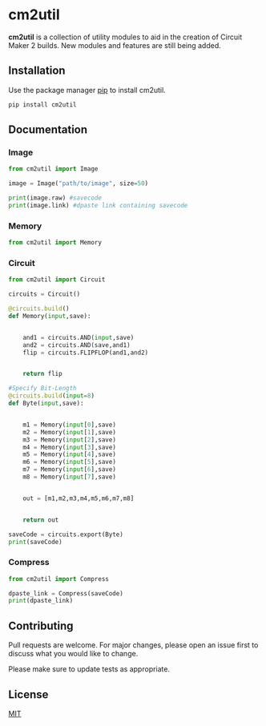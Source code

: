 # cm2util

**cm2util** is a collection of utility modules to aid in the creation of Circuit Maker 2 builds. New modules and features are still being added.

## Installation

Use the package manager [pip](https://pip.pypa.io/en/stable/) to install cm2util.

```bash
pip install cm2util
```

## Documentation

### Image

```python
from cm2util import Image

image = Image("path/to/image", size=50)

print(image.raw) #savecode
print(image.link) #dpaste link containing savecode
```

### Memory

```python
from cm2util import Memory
```

### Circuit

```python
from cm2util import Circuit

circuits = Circuit()

@circuits.build()
def Memory(input,save):


    and1 = circuits.AND(input,save)
    and2 = circuits.AND(save,and1)
    flip = circuits.FLIPFLOP(and1,and2)


    return flip

#Specify Bit-Length
@circuits.build(input=8)
def Byte(input,save):


    m1 = Memory(input[0],save)
    m2 = Memory(input[1],save)
    m3 = Memory(input[2],save)
    m4 = Memory(input[3],save)
    m5 = Memory(input[4],save)
    m6 = Memory(input[5],save)
    m7 = Memory(input[6],save)
    m8 = Memory(input[7],save)


    out = [m1,m2,m3,m4,m5,m6,m7,m8]


    return out

saveCode = circuits.export(Byte)
print(saveCode)
```

### Compress

```python
from cm2util import Compress

dpaste_link = Compress(saveCode)
print(dpaste_link)
```

## Contributing

Pull requests are welcome. For major changes, please open an issue first
to discuss what you would like to change.

Please make sure to update tests as appropriate.

## License

[MIT](https://choosealicense.com/licenses/mit/)